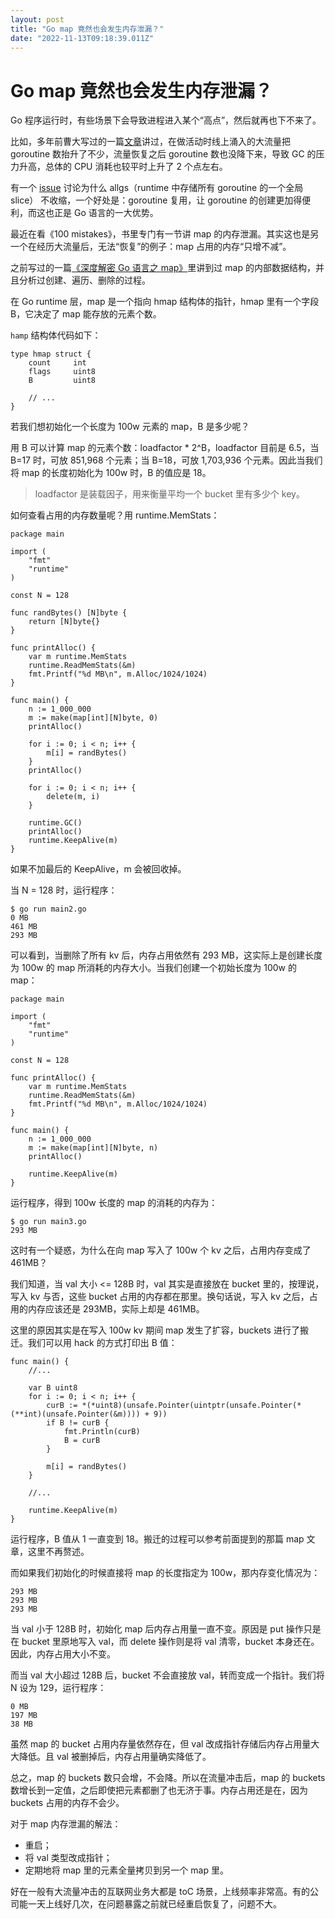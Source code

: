 ```yaml
---
layout: post
title: "Go map 竟然也会发生内存泄漏？"
date: "2022-11-13T09:18:39.011Z"
---
```

Go map 竟然也会发生内存泄漏？
==================

Go 程序运行时，有些场景下会导致进程进入某个“高点”，然后就再也下不来了。

比如，多年前曹大写过的一篇[文章](https://xargin.com/cpu-idle-cannot-recover-after-peak-load/)讲过，在做活动时线上涌入的大流量把 goroutine 数抬升了不少，流量恢复之后 goroutine 数也没降下来，导致 GC 的压力升高，总体的 CPU 消耗也较平时上升了 2 个点左右。

有一个 [issue](https://github.com/golang/go/issues/34457) 讨论为什么 allgs（runtime 中存储所有 goroutine 的一个全局 slice） 不收缩，一个好处是：goroutine 复用，让 goroutine 的创建更加得便利，而这也正是 Go 语言的一大优势。

最近在看《100 mistakes》，书里专门有一节讲 map 的内存泄漏。其实这也是另一个在经历大流量后，无法“恢复”的例子：map 占用的内存“只增不减”。

之前写过的一篇[《深度解密 Go 语言之 map》](https://qcrao.com/post/dive-into-go-map/)里讲到过 map 的内部数据结构，并且分析过创建、遍历、删除的过程。

在 Go runtime 层，map 是一个指向 hmap 结构体的指针，hmap 里有一个字段 B，它决定了 map 能存放的元素个数。

`hamp` 结构体代码如下：

    type hmap struct {
    	count     int
    	flags     uint8
    	B         uint8
    	
    	// ...
    }
    

若我们想初始化一个长度为 100w 元素的 map，B 是多少呢？

用 B 可以计算 map 的元素个数：loadfactor \* 2^B，loadfactor 目前是 6.5，当 B=17 时，可放 851,968 个元素；当 B=18，可放 1,703,936 个元素。因此当我们将 map 的长度初始化为 100w 时，B 的值应是 18。

> loadfactor 是装载因子，用来衡量平均一个 bucket 里有多少个 key。

如何查看占用的内存数量呢？用 runtime.MemStats：

    package main
    
    import (
    	"fmt"
    	"runtime"
    )
    
    const N = 128
    
    func randBytes() [N]byte {
    	return [N]byte{}
    }
    
    func printAlloc() {
    	var m runtime.MemStats
    	runtime.ReadMemStats(&m)
    	fmt.Printf("%d MB\n", m.Alloc/1024/1024)
    }
    
    func main() {
    	n := 1_000_000
    	m := make(map[int][N]byte, 0)
    	printAlloc()
    
    	for i := 0; i < n; i++ {
    		m[i] = randBytes()
    	}
    	printAlloc()
    	
    	for i := 0; i < n; i++ {
    		delete(m, i)
    	}
    	
    	runtime.GC()
    	printAlloc()
    	runtime.KeepAlive(m)
    }
    

如果不加最后的 KeepAlive，m 会被回收掉。

当 N = 128 时，运行程序：

    $ go run main2.go
    0 MB
    461 MB
    293 MB
    

可以看到，当删除了所有 kv 后，内存占用依然有 293 MB，这实际上是创建长度为 100w 的 map 所消耗的内存大小。当我们创建一个初始长度为 100w 的 map：

    package main
    
    import (
    	"fmt"
    	"runtime"
    )
    
    const N = 128
    
    func printAlloc() {
    	var m runtime.MemStats
    	runtime.ReadMemStats(&m)
    	fmt.Printf("%d MB\n", m.Alloc/1024/1024)
    }
    
    func main() {
    	n := 1_000_000
    	m := make(map[int][N]byte, n)
    	printAlloc()
    
    	runtime.KeepAlive(m)
    }
    

运行程序，得到 100w 长度的 map 的消耗的内存为：

    $ go run main3.go
    293 MB
    

这时有一个疑惑，为什么在向 map 写入了 100w 个 kv 之后，占用内存变成了 461MB？

我们知道，当 val 大小 <= 128B 时，val 其实是直接放在 bucket 里的，按理说，写入 kv 与否，这些 bucket 占用的内存都在那里。换句话说，写入 kv 之后，占用的内存应该还是 293MB，实际上却是 461MB。

这里的原因其实是在写入 100w kv 期间 map 发生了扩容，buckets 进行了搬迁。我们可以用 hack 的方式打印出 B 值：

    func main() {
    	//...
    
    	var B uint8
    	for i := 0; i < n; i++ {
    		curB := *(*uint8)(unsafe.Pointer(uintptr(unsafe.Pointer(*(**int)(unsafe.Pointer(&m)))) + 9))
    		if B != curB {
    			fmt.Println(curB)
    			B = curB
    		}
    
    		m[i] = randBytes()
    	}
    
    	//...
    
    	runtime.KeepAlive(m)
    }
    

运行程序，B 值从 1 一直变到 18。搬迁的过程可以参考前面提到的那篇 map 文章，这里不再赘述。

而如果我们初始化的时候直接将 map 的长度指定为 100w，那内存变化情况为：

    293 MB
    293 MB
    293 MB
    

当 val 小于 128B 时，初始化 map 后内存占用量一直不变。原因是 put 操作只是在 bucket 里原地写入 val，而 delete 操作则是将 val 清零，bucket 本身还在。因此，内存占用大小不变。

而当 val 大小超过 128B 后，bucket 不会直接放 val，转而变成一个指针。我们将 N 设为 129，运行程序：

    0 MB
    197 MB
    38 MB
    

虽然 map 的 bucket 占用内存量依然存在，但 val 改成指针存储后内存占用量大大降低。且 val 被删掉后，内存占用量确实降低了。

总之，map 的 buckets 数只会增，不会降。所以在流量冲击后，map 的 buckets 数增长到一定值，之后即使把元素都删了也无济于事。内存占用还是在，因为 buckets 占用的内存不会少。

对于 map 内存泄漏的解法：

*   重启；
*   将 val 类型改成指针；
*   定期地将 map 里的元素全量拷贝到另一个 map 里。

好在一般有大流量冲击的互联网业务大都是 toC 场景，上线频率非常高。有的公司能一天上线好几次，在问题暴露之前就已经重启恢复了，问题不大。